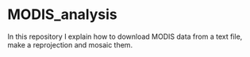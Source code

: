 # MODIS_analysis
In this repository I explain how to download MODIS data from a text file, make a reprojection and mosaic them.
